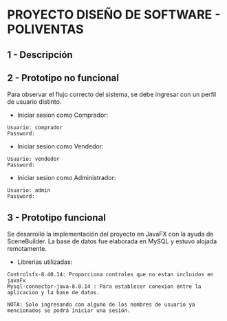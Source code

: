 PROYECTO DISEÑO DE SOFTWARE - POLIVENTAS
======================

1 - Descripción
---------------


2 - Prototipo no funcional
---------------
Para observar el flujo correcto del sistema, se debe ingresar con un perfil de usuario distinto.

* Iniciar sesion como Comprador:
```
Usuario: comprador
Password:

```
* Iniciar sesion como Vendedor:

```
Usuario: vendedor
Password:
```

* Iniciar sesion como Administrador:

```
Usuario: admin
Password:
```
3 - Prototipo funcional
---------------
Se desarrolló la implementación del proyecto en JavaFX con la ayuda de SceneBuilder. La base de datos fue elaborada en MySQL y estuvo alojada remotamente.

* Librerias utilizadas:

```
Controlsfx-8.40.14: Proporciona controles que no estan incluidos en javaFx
Mysql-connector-java-8.0.14 : Para establecer conexion entre la aplicacion y la base de datos.
```

```
NOTA: Solo ingresando con alguno de los nombres de usuario ya mencionados se podrá iniciar una sesión.
```
